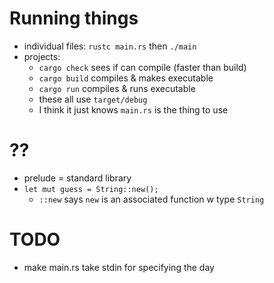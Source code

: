 # Running things

- individual files: `rustc main.rs` then `./main`
- projects:
  - `cargo check` sees if can compile (faster than build)
  - `cargo build` compiles & makes executable
  - `cargo run` compiles & runs executable
  - these all use `target/debug`
  - I think it just knows `main.rs` is the thing to use

# ??

- prelude = standard library
- `let mut guess = String::new();`
  - `::new` says `new` is an associated function w type `String`

# TODO

- make main.rs take stdin for specifying the day
